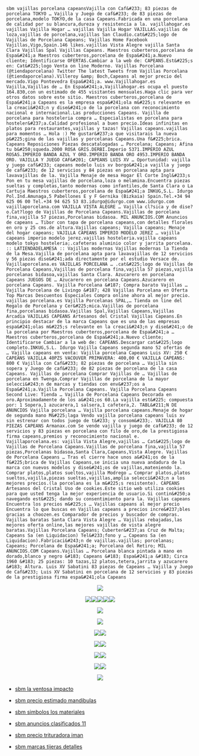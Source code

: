 
```
sbm vajillas porcelana capeansVajilla con Caf&#233; 83 piezas de porcelana TOKYO … Vajilla y Juego de caf&#233; de 83 piezas de porcelana,modelo TOKYO,de la casa Capeans.Fabricada en una porcelana de calidad por su blancura,dureza y resistencia a la. vajillahogar.es vajillas Vajilla Hogar … vajillas Vajilla Hogar VAJILLAS.vajillas de loza,vajillas de porcelana,vajillas San Claudio.cat&#225;logo de Vajillas de Porcelana Capeans; Vajillas Home Facebook Vajillas,Vigo,Spain.146 likes.vajillas Vista Alegre vajilla Santa Clara Vajillas Spal Vajillas Capeans. Maestros cuberteros,porcelana de Espa&#241;a Maestros cuberteros,porcelana de Espa&#241;a.Nuevo cliente; Identificarse OFERTAS.Cambiar a la web de: CAPEANS.Est&#225;s en: Cat&#225;logo Venta on line Moderno. Vajillas Porcelana (@tiendaporcelana) Twitter The latest Tweets from Vajillas Porcelana (@tiendaporcelana).Villeroy &amp; Boch,Capeans al mejor precio del mercado.Vigo Pontevedra Espa&#241;a. www.Vajillahogar.es Vajilla,Vajillas de … En Espa&#241;a,Vajillahogar.es ocupa el puesto 164.830,con un estimado de 455 visitantes mensuales.Haga clic para ver otros datos sobre este sitio. Maestros cuberteros,porcelana de Espa&#241;a Capeans es la empresa espa&#241;ola m&#225;s relevante en la creaci&#243;n y dise&#241;o de la porcelana con reconocimiento nacional e internacional.Las producciones Capeans. Vajilla de porcelana para hosteleria compra … Especialistas en porcelana para hosteler&#237;a.Calidad profesional a buen precio.Ideas infinitas en platos para restaurantes,vajillas y tazas! Vajillas capeans.vajillas para momentos … Hola :) Me gustar&#237;a que visitarais la nueva p&#225;gina de las vajillas y porcelanas Capeans.Una f&#225;brica. Capeans Reposiciones Piezas descatalogadas … Porcelana; Capeans; Afina tu b&#250;squeda.2000 ROSA GRIS.DERBI.Imperio 5371.IMPERIO AZUL ROSAS.IMPERIO BANDA AZUL Y ORO.IMPERIO BANDA ORO 4953.IMPERIO BANDA ORO. VAJILLA Y JUEGO CAF&#201; CAPEANS LUIS XV … Oportunidad: vajilla y juego caf&#233; capeans modelo luis xv borgo&#241;a vajilla y juego de caf&#233; de 12 servicios y 84 piezas en porcelana apta para lavavajillas de la. Vajilla Menaje de mesa Hogar El Corte Ingl&#233;s Pon en tu mesa vajillas de porcelana,loza o melamina.Encuentra piezas sueltas y completas,tanto modernas como infantiles,de Santa Clara o La Cartuja Maestros cuberteros,porcelana de Espa&#241;a INKUG,S.L. Idurgo Pol.Ind.Amunaga,5 Pabellones E y F Gernika (Bizkaia) Spain.Tel.+34 94 625 06 00 Tel.+34 94 625 53 83.idurgo@idurgo.com www.idurgo.com vajillaporcelana.com VAJILLA VISTA ALEGRE … Vajilla cl?sica y de dise?o.Cat?logo de Vajillas de Porcelana Capeans.Vajillas de porcelana fina,vajilla 57 piezas,Porcelanas bidasoa. MIL ANUNCIOS.COM Anuncios de capeans … Tibor con tapa de porcelana capeans,con detalles florales en oro y 25 cms.de altura.Vajillas capeans; Vajilla capeans; Menaje del hogar capeans; VAJILLA CAPEANS IMPERIO MODELO JEREZ … vajilla capeans imperio modelo jerez.vajillas hosteleria.vajilla capeans modelo tokyo hosteleria;.cafeteras aluminio color y jarrita porcelana. :: LATIENDADELAMESA :: Vajillas modernas Vajillas modernas la Tienda de la Mesa.Vajilla de porcelana apta para lavavajillas de 12 servicios y 56 piezas dise&#241;ada directamente por el estudio Versace de. Vajillaporcelana.es VAJILLAS PORCELANA … .cat&#225;logo de Vajillas de Porcelana Capeans,Vajillas de porcelana fina,vajilla 57 piezas,vajilla porcelanas bidasoa,vajillas Santa Clara. Azucarero en porcelana Capeans JUEGOS DE … Azucarero en porcelana Capeans.Azucarero en porcelana Capeans. Vajilla Porcelana &#187; Compra barato Vajillas … Vajilla Porcelana de Livingo &#187; 428 Vajillas Porcelana en Oferta Top Marcas Descuentos Especiales Compra online ahora al mejor precio. vajillas porcelana.es Vajilla Porcelanas SPAL,… Tienda on line del Regalo de Porcelana y Cer&#225;mica.Vajillas de porcelana fina,porcelanas bidasoa.Vajillas Spal,Vajillas Capeans,Vajillas Arcadia VAJILLAS CAPEANS Artesanos del Cristal Vajillas Capeans.En principio destacar de la marca Capeans que es una de las empresas espa&#241;olas m&#225;s relevante en la creaci&#243;n y dise&#241;o de la porcelana por Maestros cuberteros,porcelana de Espa&#241;a … Maestros cuberteros,porcelana de Espa&#241;a.Nuevo cliente; Identificarse Cambiar a la web de: CAPEANS.Descargar cat&#225;logo completo.INKUG,S.L. Idurgo Vajilla Capeans segunda mano 52 ofertas de … Vajilla capeans en venta: Vajilla porcelana Capeans Luis XV: 250 € CAPEANS VAJILLA 40PZS VACOUVER PRIMAVERA: 400,00 € VAJILLA CAPEANS: 800 € Vajilla con Caf&#233; 82 piezas de porcelana … Vajilla sin sopera y Juego de caf&#233; de 82 piezas de porcelana de la casa Capeans. Vajillas de porcelana Comprar Vajillas de … Vajillas de porcelana en Twenga.Comprar Vajillas de porcelana de la mayor selecci&#243;n de marcas y tiendas con env&#237;os a Espa&#241;a.Vajilla Porcelana Capeans. Vajilla Porcelana Capeans Second Live: Tienda … Vajilla de Porcelana Capeans Decorada en oro.Aproximadamente de los a&#241;os 60.La vajilla est&#225; compuesta por: 1 Sopera,1 azucarera,1 salsera,1 cafetera,2. TABL&#211;N DE ANUNCIOS Vajilla porcelana … Vajilla porcelana capeans.Menaje de hogar de segunda mano M&#225;laga Vendo vajilla porcelana capeans luis xv sin estrenar con todos juego de t&#233; y consom&#233;. VAJILLA 80 PIEZAS CAPEANS Armanax.com Se vende vajilla y juego de caf&#233; de 12 servicios y 83 piezas en porcelana con filo de oro,de la prestigiosa firma capeans,premios y reconocimiento nacional e. Vajillaporcelana.es: vajilla Vista Alegre,vajillas … Cat&#225;logo de Vajillas de Porcelana Capeans.Vajillas de porcelana fina,vajilla 57 piezas,Porcelanas bidasoa,Santa Clara,Capeans,Vista Alegre. Vajillas de Porcelana Capeans … Tras el cierre hace unos a&#241;os de la f&#225;brica de Vajillas Capeans,se inicia una nueva andadura de la marca con nuevos modelos y dise&#241;os de vajillas,mateniendo la. Comprar platos,platos sueltos,vajilla Modrego … Comprar platos,platos sueltos,vajilla,piezas sueltas,vajillas,amplia selecci&#243;n a los mejores precios.(la porcelana es la m&#225;s resistente). CAPEANS Artesanos del Cristal Uso de cookies.Este sitio web utiliza cookies para que usted tenga la mejor experiencia de usuario.Si contin&#250;a navegando est&#225; dando su consentimiento para la. Vajillas capeans Encuentra los precios m&#225;s … Vajillas capeans al mejor precio Encuentra lo que buscas en Vajillas capeans a precios incre&#237;bles gracias a choozen.es Comparador de precios y buscador de compras. Vajillas baratas Santa Clara Vista Alegre … Vajillas rebajadas,las mejores oferta online,las mejores vajillas de vista alegre baratas.Vajillas Porcelana Capeans; Cuberter&#237;as Cruz de Malta; Capeans Sa (en Liquidacion) Tel&#233;fono y … Capeans Sa (en Liquidacion).Fabricaci&#243;n de vajillas.vajillas; porcelanas; Capeans; Porcelana de Espa&#241;a; Porcelana del Retiro; MIL ANUNCIOS.COM Capeans.Vajillas … Porcelana blanca pintada a mano en dorado,blanco y negro &#183; Capeans &#183; Espa&#241;a &#183; Circa 1960 &#183; 25 piezas: 10 tazas,12 platos,tetera,jarrita y azucarero &#183; Altura. Luis XV Sabatini 83 piezas de Capeans … Vajilla y Juego de Caf&#233; Luis XV Sabatini en porcelana de 12 servicios y 83 piezas de la prestigiosa firma espa&#241;ola Capeans 
```

<div align="center">

<a href="https://es-crusher.shibang-china.com/github&k=sbm+vajillas+porcelana+capeans"><img src="https://static.shibang-china.com/es/crusher/logo.jpg"></a>

<a href="https://es-crusher.shibang-china.com/github&k=sbm+vajillas+porcelana+capeans"><img src="https://static.shibang-china.com/es/crusher/index.jpg"></a><a href="https://es-crusher.shibang-china.com/material.htmlgithub&k=sbm+vajillas+porcelana+capeans"><img src="https://static.shibang-china.com/es/crusher/material.jpg"></a><a href="https://es-crusher.shibang-china.com/application.htmlgithub&k=sbm+vajillas+porcelana+capeans"><img src="https://static.shibang-china.com/es/crusher/application.jpg"></a><a href="https://es-crusher.shibang-china.com/aboutus.htmlgithub&k=sbm+vajillas+porcelana+capeans"><img src="https://static.shibang-china.com/es/crusher/aboutus.jpg"></a><a href="https://es-crusher.shibang-china.com/contact.htmlgithub&k=sbm+vajillas+porcelana+capeans"><img src="https://static.shibang-china.com/es/crusher/contact.jpg"></a>

<a href="https://es-crusher.shibang-china.com/github&k=sbm+vajillas+porcelana+capeans"><img src="https://static.shibang-china.com/es/crusher/banner.jpg"></a>

<a href="https://swt.shibang-china.com/github&k=sbm+vajillas+porcelana+capeans"><img src="https://static.shibang-china.com/es/crusher/text.jpg"></a>

<a href="https://swt.shibang-china.com/github&k=sbm+vajillas+porcelana+capeans"><img src="https://static.shibang-china.com/es/crusher/chat.jpg"></a><a href="https://es-crusher.shibang-china.com/contact.htmlgithub&k=sbm+vajillas+porcelana+capeans"><img src="https://static.shibang-china.com/es/crusher/message.jpg"></a>

<a href="https://es-crusher.shibang-china.com/products/pe.htmlgithub&k=sbm+vajillas+porcelana+capeans"><img src="https://static.shibang-china.com/es/crusher/pe.jpg"></a><a href="https://es-crusher.shibang-china.com/products/pf.htmlgithub&k=sbm+vajillas+porcelana+capeans"><img src="https://static.shibang-china.com/es/crusher/pf.jpg"></a>

<a href="https://es-crusher.shibang-china.com/products/hpt.htmlgithub&k=sbm+vajillas+porcelana+capeans"><img src="https://static.shibang-china.com/es/crusher/hpt.jpg"></a><a href="https://es-crusher.shibang-china.com/products/vsi.htmlgithub&k=sbm+vajillas+porcelana+capeans"><img src="https://static.shibang-china.com/es/crusher/vsi.jpg"></a>

<a href="https://es-crusher.shibang-china.com/products/klv.htmlgithub&k=sbm+vajillas+porcelana+capeans"><img src="https://static.shibang-china.com/es/crusher/klv.jpg"></a><a href="https://es-crusher.shibang-china.com/products/portable.htmlgithub&k=sbm+vajillas+porcelana+capeans"><img src="https://static.shibang-china.com/es/crusher/portable.jpg"></a>

<a href="https://swt.shibang-china.com/github&k=sbm+vajillas+porcelana+capeans"><img src="https://static.shibang-china.com/es/crusher/case.jpg"></a>

</div>


* [sbm la ventosa impacto](sbm%20la%20ventosa%20impacto.md)

* [sbm precio estimado mandibulas](sbm%20precio%20estimado%20mandibulas.md)

* [sbm simbolos los materiales](sbm%20simbolos%20los%20materiales.md)

* [sbm anuncios clasificados 11](sbm%20anuncios%20clasificados%2011.md)

* [sbm precio trituradora iman](sbm%20precio%20trituradora%20iman.md)

* [sbm marcas tijeras detalles](sbm%20marcas%20tijeras%20detalles.md)